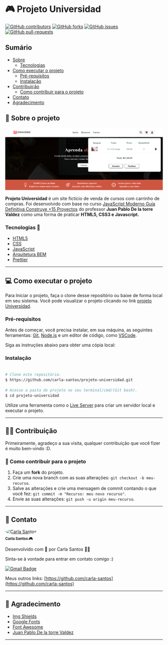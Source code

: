 # :video_game: Projeto Universidad

[![GitHub contributors](https://img.shields.io/github/contributors/carla-santos/projeto-universidad?color=blue&label=Colaboradores&style=for-the-badge)](https://github.com/carla-santos/descubra-numero/graphs/contributors)
[![GitHub forks](https://img.shields.io/github/forks/carla-santos/projeto-universidad?color=green&style=for-the-badge)](https://github.com/carla-santos/descubra-numero/network/members)
[![GitHub issues](https://img.shields.io/github/issues/carla-santos/projeto-universidad?color=red&style=for-the-badge)](https://github.com/carla-santos/descubra-numero/issues)
[![GitHub pull-requests](https://img.shields.io/github/issues-pr/carla-santos/projeto-universidad?color=pink&style=for-the-badge)](https://github.com/carla-santos/descubra-numero/pulls)

## Sumário

- [Sobre](#sobre-o-projeto)
   - [Tecnologias](#tecnologias)    
- [Como executar o projeto](#como-executar-o-projeto)
   - [Pré-requisitos](#pre-requisitos)
   - [Instalação](#instalacao)    
- [Contribuição](#contribuicao)
  - [Como contribuir para o projeto](#como-contribuir-para-o-projeto) 
- [Contato](#contato)
- [Agradecimento](#agradecimento)

## :green_book: Sobre o projeto <a name = "sobre-o-projeto"></a>

[![Screenshot](https://github.com/carla-santos/projeto-universidad/blob/main/img/screenshot.png)](https://carla-santos.github.io/projeto-universidad/)

**Projeto Universidad** é um site fictício de venda de cursos com carrinho de compras. Foi desenvolvido com base no curso [JavaScript Moderno Guía Definitiva Construye +15 Proyectos](https://www.udemy.com/course/javascript-moderno-guia-definitiva-construye-10-proyectos/) do professor **Juan Pablo De la torre Valdez** como uma forma de praticar **HTML5, CSS3 e Javascript.**

### Tecnologias <a name = "tecnologias"></a> :wrench:

- [HTML5](https://developer.mozilla.org/pt-BR/docs/Web/HTML)
- [CSS](https://developer.mozilla.org/pt-BR/docs/Web/CSS)
- [JavaScript](https://developer.mozilla.org/pt-BR/docs/Web/JavaScript)
- [Arquitetura BEM](http://getbem.com/)
- [Prettier](https://prettier.io/)

---

## :computer: Como executar o projeto <a name = "como-executar-o-projeto"></a>

Para Iniciar o projeto, faça o clone desse repositório ou baixe de forma local em seu sistema. 
Você pode visualizar o projeto clicando no link [projeto Universidad](https://carla-santos.github.io/projeto-universidad/).

### Pré-requisitos <a name = "pre-requisitos"></a>

Antes de começar, você precisa instalar, em sua máquina, as seguintes ferramentas: [Git](https://git-scm.com/), [Node.js](https://nodejs.org/en/) 
e um editor de código, como [VSCode](https://code.visualstudio.com/).

Siga as instruções abaixo para obter uma cópia local: 

### Instalação <a name = "instalacao"></a>

```bash

# Clone este repositório.
$ https://github.com/carla-santos/projeto-universidad.git

# Acesse a pasta do projeto no seu terminal/cmd/(Git bash).
$ cd projeto-universidad

```
Utilize uma ferramenta como o [Live Server](https://marketplace.visualstudio.com/items?itemName=ritwickdey.LiveServer) para criar um servidor local e executar o projeto.

---

## 👨‍💻 Contribuição <a name = "contribuicao"></a>

Primeiramente, agradeço a sua visita, qualquer contribuição que você fizer é muito bem-vindo :D.

### 💪 Como contribuir para o projeto <a name = "como-contribuir-para-o-projeto"></a>

1. Faça um **fork** do projeto.
2. Crie uma nova branch com as suas alterações: `git checkout -b meu-recurso`.
3. Salve as alterações e crie uma mensagem de commit contando o que você fez: `git commit -m "Recurso: meu novo recurso"`.
4. Envie as suas alterações: `git push -u origin meu-recurso`.

---

## :email: Contato <a name = "contato"></a>  

<a href="https://github.com/carla-santos">
 <img style="border-radius: 50%;" src="https://avatars.githubusercontent.com/u/73856489?v=4" width="100px;" alt="Carla Santos"/>
 <br />
 <sub><b>Carla Santos 🎮</b></sub></a>

Desenvolvido com 🧡 por Carla Santos 👋🏽

Sinta-se à vontade para entrar em contato comigo :)

[![Gmail Badge](https://img.shields.io/badge/-carla.devjs@gmail.com-D14836?style=for-the-badge&logo=gmail&logoColor=white&link=mailto:tgmarinho@gmail.com)](mailto:carla.devjs@gmail.com)

Meus outros links: [https://github.com/carla-santos](https://github.com/carla-santos)

---

## 🚀 Agradecimento <a name = "agradecimento"></a>  

- [Img Shields](https://shields.io)
- [Google Fonts](https://fonts.google.com/)
- [Font Awesome](https://fontawesome.com)
- [Juan Pablo De la torre Valdez](https://www.udemy.com/course/javascript-moderno-guia-definitiva-construye-10-proyectos/)

---
